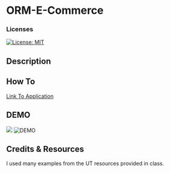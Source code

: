# ORM-E-Commerce

### Licenses
[![License: MIT](https://img.shields.io/badge/License-MIT-blue.svg)](https://opensource.org/licenses/MIT)


 ## Description
 
 
 ## How To

 [Link To Application]()



## DEMO

![](./img/test.jpeg)
 ![DEMO](link "ORM E-Commerce Application")


 ## Credits & Resources
 I used many examples from the UT resources provided in class.